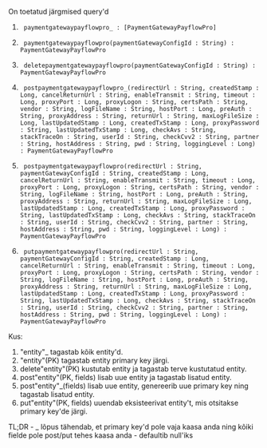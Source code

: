 On toetatud järgmised query'd

1.  	paymentgatewaypayflowpro_ : [PaymentGatewayPayflowPro]
2.  	paymentgatewaypayflowpro(paymentGatewayConfigId : String) : PaymentGatewayPayflowPro
3.  	deletepaymentgatewaypayflowpro(paymentGatewayConfigId : String) : PaymentGatewayPayflowPro
4.  	postpaymentgatewaypayflowpro_(redirectUrl : String, createdStamp : Long, cancelReturnUrl : String, enableTransmit : String, timeout : Long, proxyPort : Long, proxyLogon : String, certsPath : String, vendor : String, logFileName : String, hostPort : Long, preAuth : String, proxyAddress : String, returnUrl : String, maxLogFileSize : Long, lastUpdatedStamp : Long, createdTxStamp : Long, proxyPassword : String, lastUpdatedTxStamp : Long, checkAvs : String, stackTraceOn : String, userId : String, checkCvv2 : String, partner : String, hostAddress : String, pwd : String, loggingLevel : Long) : PaymentGatewayPayflowPro
5.  	postpaymentgatewaypayflowpro(redirectUrl : String, paymentGatewayConfigId : String, createdStamp : Long, cancelReturnUrl : String, enableTransmit : String, timeout : Long, proxyPort : Long, proxyLogon : String, certsPath : String, vendor : String, logFileName : String, hostPort : Long, preAuth : String, proxyAddress : String, returnUrl : String, maxLogFileSize : Long, lastUpdatedStamp : Long, createdTxStamp : Long, proxyPassword : String, lastUpdatedTxStamp : Long, checkAvs : String, stackTraceOn : String, userId : String, checkCvv2 : String, partner : String, hostAddress : String, pwd : String, loggingLevel : Long) : PaymentGatewayPayflowPro
6.  	putpaymentgatewaypayflowpro(redirectUrl : String, paymentGatewayConfigId : String, createdStamp : Long, cancelReturnUrl : String, enableTransmit : String, timeout : Long, proxyPort : Long, proxyLogon : String, certsPath : String, vendor : String, logFileName : String, hostPort : Long, preAuth : String, proxyAddress : String, returnUrl : String, maxLogFileSize : Long, lastUpdatedStamp : Long, createdTxStamp : Long, proxyPassword : String, lastUpdatedTxStamp : Long, checkAvs : String, stackTraceOn : String, userId : String, checkCvv2 : String, partner : String, hostAddress : String, pwd : String, loggingLevel : Long) : PaymentGatewayPayflowPro

Kus:

1.   "entity"_ tagastab kõik entity'd.
2.   "entity"(PK) tagastab entity primary key järgi.
3.   delete"entity"(PK) kustutab entity ja tagastab terve kustutatud entity.
4.   post"entity"(PK, fields) lisab uue entity ja tagastab lisatud entity.
5.   post"entity"_(fields) lisab uue entity, genereerib uue primary key ning tagastab lisatud entity.
6.   put"entity"(PK, fields) uuendab eksisteerivat entity't, mis otsitakse primary key'de järgi.

TL;DR - _ lõpus tähendab, et primary key'd pole vaja kaasa anda ning kõiki fielde pole post/put tehes kaasa anda - defaultib null'iks
